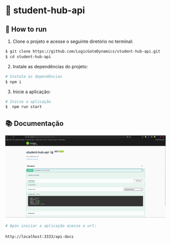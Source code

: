 # 🧠 student-hub-api


## 🚀 How to run


1. Clone o projeto e acesse o seguinte diretório no terminal:

```bash
$ git clone https://github.com/LogicGateDynamics/student-hub-api.git
$ cd student-hub-api
```

2. Instale as dependências do projeto:

```bash
# Instale as dependências
$ npm i
```

3. Inicie a aplicação:

```bash
# Inicie a aplicação
$  npm run start
```

## 📚 Documentação

![Swagger](./assets/api-docs.image.png)

  ```bash
# Após iniciar a aplicação acesse a url:

http://localhost:3333/api-docs
```
